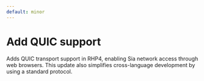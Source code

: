 ```yaml
---
default: minor
---
```


# Add QUIC support

Adds QUIC transport support in RHP4, enabling Sia network access through web browsers. This update also simplifies cross-language development by using a standard protocol.




